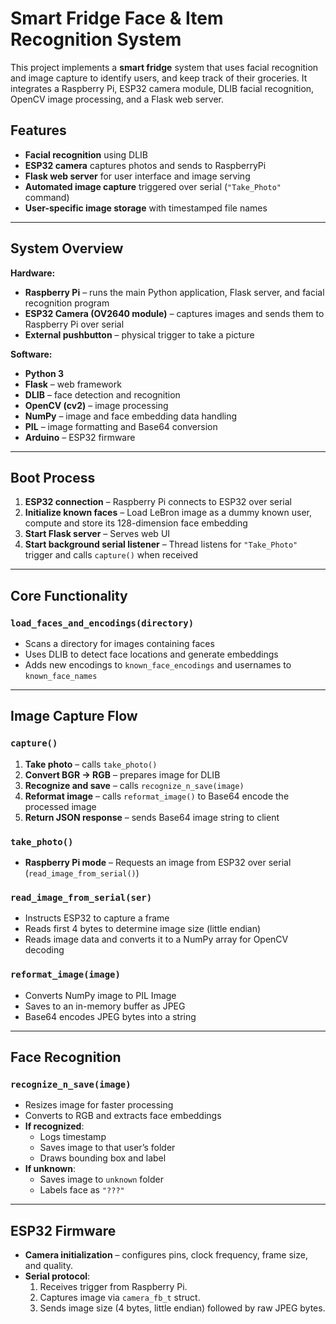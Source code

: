 # Smart Fridge Face & Item Recognition System

This project implements a **smart fridge** system that uses facial recognition and image capture to identify users, and keep track of their groceries. It integrates a Raspberry Pi, ESP32 camera module, DLIB facial recognition, OpenCV image processing, and a Flask web server.

## Features

- **Facial recognition** using DLIB
- **ESP32 camera** captures photos and sends to RaspberryPi
- **Flask web server** for user interface and image serving
- **Automated image capture** triggered over serial (`"Take_Photo"` command)
- **User-specific image storage** with timestamped file names

---

## System Overview

**Hardware:**
- **Raspberry Pi** – runs the main Python application, Flask server, and facial recognition program
- **ESP32 Camera (OV2640 module)** – captures images and sends them to Raspberry Pi over serial
- **External pushbutton** – physical trigger to take a picture

**Software:**
- **Python 3**
- **Flask** – web framework
- **DLIB** – face detection and recognition
- **OpenCV (cv2)** – image processing
- **NumPy** – image and face embedding data handling
- **PIL** – image formatting and Base64 conversion
- **Arduino** – ESP32 firmware

---

## Boot Process

1. **ESP32 connection** – Raspberry Pi connects to ESP32 over serial
2. **Initialize known faces** – Load LeBron image as a dummy known user, compute and store its 128-dimension face embedding
3. **Start Flask server** – Serves web UI
4. **Start background serial listener** – Thread listens for `"Take_Photo"` trigger and calls `capture()` when received

---

## Core Functionality

### `load_faces_and_encodings(directory)`
- Scans a directory for images containing faces
- Uses DLIB to detect face locations and generate embeddings
- Adds new encodings to `known_face_encodings` and usernames to `known_face_names`

---

## Image Capture Flow

### `capture()`
1. **Take photo** – calls `take_photo()`
2. **Convert BGR → RGB** – prepares image for DLIB
3. **Recognize and save** – calls `recognize_n_save(image)`
4. **Reformat image** – calls `reformat_image()` to Base64 encode the processed image
5. **Return JSON response** – sends Base64 image string to client

### `take_photo()`
- **Raspberry Pi mode** – Requests an image from ESP32 over serial (`read_image_from_serial()`)

### `read_image_from_serial(ser)`
- Instructs ESP32 to capture a frame
- Reads first 4 bytes to determine image size (little endian)
- Reads image data and converts it to a NumPy array for OpenCV decoding

### `reformat_image(image)`
- Converts NumPy image to PIL Image
- Saves to an in-memory buffer as JPEG
- Base64 encodes JPEG bytes into a string

---

## Face Recognition

### `recognize_n_save(image)`
- Resizes image for faster processing
- Converts to RGB and extracts face embeddings
- **If recognized**:
  - Logs timestamp
  - Saves image to that user’s folder
  - Draws bounding box and label
- **If unknown**:
  - Saves image to `unknown` folder
  - Labels face as `"???"`

---

## ESP32 Firmware

- **Camera initialization** – configures pins, clock frequency, frame size, and quality.
- **Serial protocol**:
  1. Receives trigger from Raspberry Pi.
  2. Captures image via `camera_fb_t` struct.
  3. Sends image size (4 bytes, little endian) followed by raw JPEG bytes.
